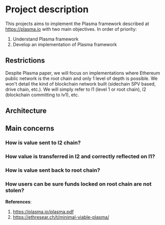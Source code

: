 # Project description
This projects aims to implement the Plasma framework described at https://plasma.io with two main objectives. In order of priority:

1. Understand Plasma framework
2. Develop an implementation of Plasma framework

## Restrictions 
Despite Plasma paper, we will focus on implementations where Ethereum public network is the root chain and only 1 level of depth is possible. We won't detail the kind of blockchain network built (sidechain SPV based, drive chain, etc.). We will simply refer to l1 (level 1 or root chain), l2 (blockchain committing to lv1), etc.

## Architecture


## Main concerns
### How is value sent to l2 chain?
### How value is transferred in l2 and correctly reflected on l1?
### How is value sent back to root chain?
### How users can be sure funds locked on root chain are not stolen?


**References**:
1. https://plasma.io/plasma.pdf
2. https://ethresear.ch/t/minimal-viable-plasma/


